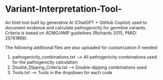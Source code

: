 # Variant-Interpretation-Tool-
An html tool built by generative AI (ChatGPT + GitHub Copilot) used to document evidence and calculate pathogenicity for germline variants. Criteria is based on ACMG/AMP guidelines (Richards 2015, PMID: 25741868).

The following additional files are also uploaded for customization if needed: 
1. pathogenicity_combinations.txt --> All pathogenicity combinations used for the pathogenicity calculation
2. Double_Dipping_Criteria.txt --> Double-dipping combinations used
3. Tools.txt --> Tools in the dropdown for each code
